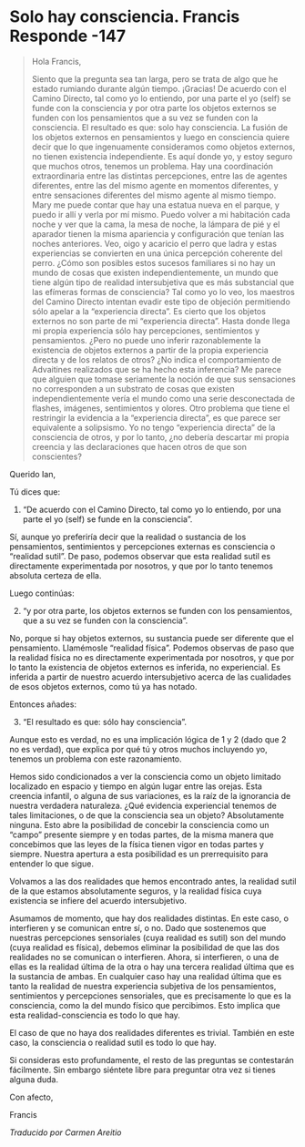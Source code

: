 # Solo hay consciencia. Francis Responde -147

>Hola Francis,
>
>Siento que la pregunta sea tan larga, pero se trata de algo que he estado rumiando durante algún tiempo. ¡Gracias! De acuerdo con el Camino Directo, tal como yo lo entiendo, por una parte el yo (self) se funde con la consciencia y por otra parte los objetos externos se funden con los pensamientos que a su vez se funden con la consciencia. El resultado es que: solo hay consciencia. La fusión de los objetos externos en pensamientos y luego en consciencia quiere decir que lo que ingenuamente consideramos como objetos externos, no tienen existencia independiente. Es aquí donde yo, y estoy seguro que muchos otros, tenemos un problema. Hay una coordinación extraordinaria entre las distintas percepciones, entre las de agentes diferentes, entre las del mismo agente en momentos diferentes, y entre sensaciones diferentes del mismo agente al mismo tiempo. Mary me puede contar que hay una estatua nueva en el parque, y puedo ir allí y verla por mí mismo. Puedo volver a mi habitación cada noche y ver que la cama, la mesa de noche, la lámpara de pié y el aparador tienen la misma apariencia y configuración que tenían las noches anteriores. Veo, oigo y acaricio el perro que ladra y estas experiencias se convierten en una única percepción coherente del perro. ¿Cómo son posibles estos sucesos familiares si no hay un mundo de cosas que existen independientemente, un mundo que tiene algún tipo de realidad intersubjetiva que es más substancial que las efímeras formas de consciencia? Tal como yo lo veo, los maestros del Camino Directo intentan evadir este tipo de objeción permitiendo sólo apelar a la “experiencia directa”. Es cierto que los objetos externos no son parte de mi “experiencia directa”. Hasta donde llega mi propia experiencia sólo hay percepciones, sentimientos y pensamientos. ¿Pero no puede uno inferir razonablemente la existencia de objetos externos a partir de la propia experiencia directa y de los relatos de otros? ¿No indica el comportamiento de Advaitines realizados que se ha hecho esta inferencia? Me parece que alguien que tomase seriamente la noción de que sus sensaciones no corresponden a un substrato de cosas que existen independientemente vería el mundo como una serie desconectada de flashes, imágenes, sentimientos y olores. Otro problema que tiene el restringir la evidencia a la “experiencia directa”, es que parece ser equivalente a solipsismo. Yo no tengo “experiencia directa” de la consciencia de otros, y por lo tanto, ¿no debería descartar mi propia creencia y las declaraciones que hacen otros de que son conscientes?

Querido Ian,

Tú dices que:

1. “De acuerdo con el Camino Directo, tal como yo lo entiendo, por una parte el yo (self) se funde en la consciencia”.

Sí, aunque yo preferiría decir que la realidad o sustancia de los pensamientos, sentimientos y percepciones externas es consciencia o “realidad sutil”. De paso, podemos observar que esta realidad sutil es directamente experimentada por nosotros, y que por lo tanto tenemos absoluta certeza de ella.

Luego continúas:

2. “y por otra parte, los objetos externos se funden con los pensamientos, que a su vez se funden con la consciencia”.

No, porque si hay objetos externos, su sustancia puede ser diferente que el pensamiento. Llamémosle “realidad física”. Podemos observas de paso que la realidad física no es directamente experimentada por nosotros, y que por lo tanto la existencia de objetos externos es inferida, no experiencial. Es inferida a partir de nuestro acuerdo intersubjetivo acerca de las cualidades de esos objetos externos, como tú ya has notado.

Entonces añades:

3. “El resultado es que: sólo hay consciencia”.

Aunque esto es verdad, no es una implicación lógica de 1 y 2 (dado que 2 no es verdad), que explica por qué tú y otros muchos incluyendo yo, tenemos un problema con este razonamiento.

Hemos sido condicionados a ver la consciencia como un objeto limitado localizado en espacio y tiempo en algún lugar entre las orejas. Esta creencia infantil, o alguna de sus variaciones, es la raíz de la ignorancia de nuestra verdadera naturaleza. ¿Qué evidencia experiencial tenemos de tales limitaciones, o de que la consciencia sea un objeto? Absolutamente ninguna. Esto abre la posibilidad de concebir la consciencia como un “campo” presente siempre y en todas partes, de la misma manera que concebimos que las leyes de la física tienen vigor en todas partes y siempre. Nuestra apertura a esta posibilidad es un prerrequisito para entender lo que sigue.

Volvamos a las dos realidades que hemos encontrado antes, la realidad sutil de la que estamos absolutamente seguros, y la realidad física cuya existencia se infiere del acuerdo intersubjetivo.

Asumamos de momento, que hay dos realidades distintas. En este caso, o interfieren y se comunican entre sí, o no. Dado que sostenemos que nuestras percepciones sensoriales (cuya realidad es sutil) son del mundo (cuya realidad es física), debemos eliminar la posibilidad de que las dos realidades no se comunican o interfieren. Ahora, si interfieren, o una de ellas es la realidad última de la otra o hay una tercera realidad última que es la sustancia de ambas. En cualquier caso hay una realidad última que es tanto la realidad de nuestra experiencia subjetiva de los pensamientos, sentimientos y percepciones sensoriales, que es precisamente lo que es la consciencia, como la del mundo físico que percibimos. Esto implica que esta realidad-consciencia es todo lo que hay.

El caso de que no haya dos realidades diferentes es trivial. También en este caso, la consciencia o realidad sutil es todo lo que hay.

Si consideras esto profundamente, el resto de las preguntas se contestarán fácilmente. Sin embargo siéntete libre para preguntar otra vez si tienes alguna duda.

Con afecto,

Francis

_Traducido por Carmen Areitio_